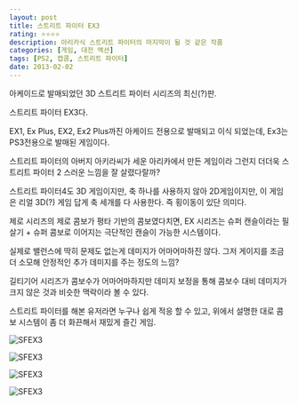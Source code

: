 ```yaml
---
layout: post
title: 스트리트 파이터 EX3
rating: ⭐️⭐️⭐️⭐️
description: 아리카식 스트리트 파이터의 마지막이 될 것 같은 작품
categories: [게임, 대전 액션]
tags: [PS2, 캡콤, 스트리트 파이터]
date: 2013-02-02
---
```


아케이드로 발매되었던 3D 스트리트 파이터 시리즈의 최신(?)판. 

스트리트 파이터 EX3다.

EX1, Ex Plus, EX2, Ex2 Plus까진 아케이드 전용으로 발매되고 이식 되었는데, Ex3는 PS3전용으로 발매된 게임이다.

스트리트 파이터의 아버지 아키라씨가 세운 아리카에서 만든 게임이라 그런지 더더욱 스트리트 파이터 2 스러운 느낌을 잘 살렸다랄까?

스트리트 파이터4도 3D 게임이지만, 축 하나를 사용하지 않아 2D게임이지만, 이 게임은 리얼 3D(?) 게임 답게 축 세개를 다 사용한다. 즉 횡이동이 있단 의미다.

제로 시리즈의 제로 콤보가 평타 기반의 콤보였다치면, EX 시리즈는 슈퍼 캔슬이라는 필살기 + 슈퍼 콤보로 이어지는 극단적인 캔슬이 가능한 시스템이다.

실제로 밸런스에 딱히 문제도 없는게 데미지가 어마어마하진 않다. 그저 게이지를 조금 더 소모해 안정적인 추가 데미지를 주는 정도의 느낌?

길티기어 시리즈가 콤보수가 어마어마하지만 데미지 보정을 통해 콤보수 대비 데미지가 크지 않은 것과 비슷한 맥락이라 볼 수 있다.

스트리트 파이터를 해본 유저라면 누구나 쉽게 적응 할 수 있고, 위에서 설명한 대로 콤보 시스템이 좀 더 화끈해서 재밌게 즐긴 게임.

![SFEX3](../../review/img/2013/sfex3_00.jpg)

![SFEX3](../../review/img/2013/sfex3_01.jpg)

![SFEX3](../../review/img/2013/sfex3_02.jpg)

![SFEX3](../../review/img/2013/sfex3_03.jpg)
